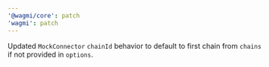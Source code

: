 ```yaml
---
'@wagmi/core': patch
'wagmi': patch
---
```


Updated `MockConnector` `chainId` behavior to default to first chain from `chains` if not provided in `options`.
